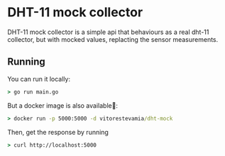 # DHT-11 mock collector

DHT-11 mock collector is a simple api that behaviours as a real dht-11 collector, but with mocked values, replacting the sensor measurements. 

## Running

You can run it locally:

```cmd
> go run main.go
```

But a docker image is also available🐋:

```cmd
> docker run -p 5000:5000 -d vitorestevamia/dht-mock
```

Then, get the response by running 
``` cmd
> curl http://localhost:5000
```
